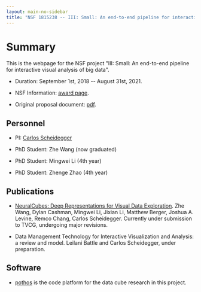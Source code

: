 ```yaml
---
layout: main-no-sidebar
title: "NSF 1815238 -- III: Small: An end-to-end pipeline for interactive visual analysis of big data"
---
```


# Summary

This is the webpage for the NSF project "III: Small: An end-to-end
pipeline for interactive visual analysis of big data".

* Duration: September 1st, 2018 -- August 31st, 2021.

* NSF Information: [award page](https://www.nsf.gov/awardsearch/showAward?AWD_ID=1815238).

* Original proposal document: [pdf](assets/nsf-1815238-project-description.pdf).

## Personnel

* PI: [Carlos Scheidegger](https://cscheid.net)

* PhD Student: Zhe Wang (now graduated)

* PhD Student: Mingwei Li (4th year)

* PhD Student: Zhenge Zhao (4th year)

## Publications

* [NeuralCubes: Deep Representations for Visual Data
  Exploration](https://arxiv.org/abs/1808.08983). Zhe Wang, Dylan
  Cashman, Mingwei Li, Jixian Li, Matthew Berger, Joshua A. Levine,
  Remco Chang, Carlos Scheidegger. Currently under submission to TVCG,
  undergoing major revisions.
  
* Data Management Technology for Interactive Visualization and
  Analysis: a review and model. Leilani Battle and Carlos
  Scheidegger, under preparation.

## Software

* [pothos](https://github.com/hdc-arizona/pothos) is the code
  platform for the data cube research in this project.

<!-- ## Datasets -->

